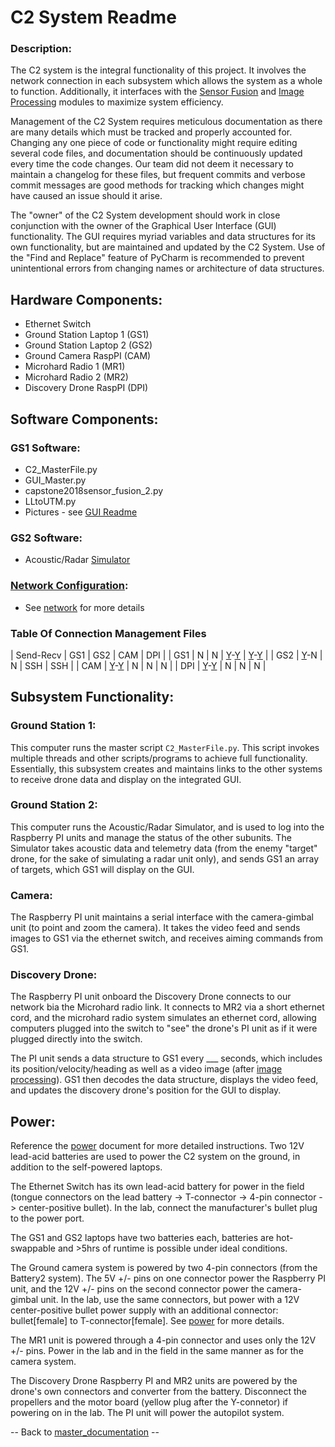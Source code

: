 # C2 System Readme

### Description:
The C2 system is the integral functionality of this project. It involves the network connection in each subsystem which allows the system as a whole to function. Additionally, it interfaces with the [Sensor Fusion](../Documentation/SensorFusion.md) and [Image Processing](../Documentation/ImageProcessing.md) modules to maximize system efficiency.

Management of the C2 System requires meticulous documentation as there are many details which must be tracked and properly accounted for. Changing any one piece of code or functionality might require editing several code files, and documentation should be continuously updated every time the code changes. Our team did not deem it necessary to maintain a changelog for these files, but frequent commits and verbose commit messages are good methods for tracking which changes might have caused an issue should it arise.

The "owner" of the C2 System development should work in close conjunction with the owner of the Graphical User Interface (GUI) functionality. The GUI requires myriad variables and data structures for its own functionality, but are maintained and updated by the C2 System. Use of the "Find and Replace" feature of PyCharm is recommended to prevent unintentional errors from changing names or architecture of data structures.


## Hardware Components:
* Ethernet Switch
* Ground Station Laptop 1   (GS1)
* Ground Station Laptop 2   (GS2)
* Ground Camera RaspPI      (CAM)
* Microhard Radio 1         (MR1)
* Microhard Radio 2         (MR2)
* Discovery Drone RaspPI    (DPI)


## Software Components:
### GS1 Software:
* C2_MasterFile.py
* GUI_Master.py
* capstone2018sensor_fusion_2.py
* LLtoUTM.py
* Pictures - see [GUI Readme](Readme_GUI.md)

### GS2 Software:
* Acoustic/Radar [Simulator](../AcousticPodRadarSim/SIM_README.md)

### [Network Configuration](../Documentation/InstallNetConfig.md):
* See [network](../Documentation/Network.md) for more details

### Table Of Connection Management Files
| Send-Recv | GS1 | GS2 | CAM | DPI |
| GS1 | N | N | [Y](../Tests/GS_Camera.py)-[Y](../Tests/GndCam_Network.py) | [Y](UavMavlinkV52.py)-[Y](C2_MasterFile.py) |
| GS2 | [Y](../AcousticPodRadarSim/SIM_README.md)-N | N | SSH | SSH |
| CAM | [Y](../Tests/GS_Camera.py)-[Y](../Tests/GS_Camera.py) | N | N | N |
| DPI | [Y](../DiscoveryDrone/DroneMaster.py)-[Y](../GroundStation/UavMavlinkV52.py) | N | N | N |


## Subsystem Functionality:
### Ground Station 1:
This computer runs the master script `C2_MasterFile.py`. This script invokes multiple threads and other scripts/programs to achieve full functionality. Essentially, this subsystem creates and maintains links to the other systems to receive drone data and display on the integrated GUI.

### Ground Station 2:
This computer runs the Acoustic/Radar Simulator, and is used to log into the Raspberry PI units and manage the status of the other subunits. The Simulator takes acoustic data and telemetry data (from the enemy "target" drone, for the sake of simulating a radar unit only), and sends GS1 an array of targets, which GS1 will display on the GUI.

### Camera:
The Raspberry PI unit maintains a serial interface with the camera-gimbal unit (to point and zoom the camera). It takes the video feed and sends images to GS1 via the ethernet switch, and receives aiming commands from GS1.

### Discovery Drone:
The Raspberry PI unit onboard the Discovery Drone connects to our network bia the Microhard radio link. It connects to MR2 via a short ethernet cord, and the microhard radio system simulates an ethernet cord, allowing computers plugged into the switch to "see" the drone's PI unit as if it were plugged directly into the switch.
 
The PI unit sends a data structure to GS1 every ___ seconds, which includes its position/velocity/heading as well as a video image (after [image processing](../Documentation/ImageProcessing.md)). GS1 then decodes the data structure, displays the video feed, and updates the discovery drone's position for the GUI to display.

## Power:
Reference the [power](../Documentation/PowerSystem.md) document for more detailed instructions. Two 12V lead-acid batteries are used to power the C2 system on the ground, in addition to the self-powered laptops.

The Ethernet Switch has its own lead-acid battery for power in the field (tongue connectors on the lead battery -> T-connector -> 4-pin connector -> center-positive bullet). In the lab, connect the manufacturer's bullet plug to the power port.

The GS1 and GS2 laptops have two batteries each, batteries are hot-swappable and >5hrs of runtime is possible under ideal conditions.

The Ground camera system is powered by two 4-pin connectors (from the Battery2 system). The 5V +/- pins on one connector power the Raspberry PI unit, and the 12V +/- pins on the second connector power the camera-gimbal unit. In the lab, use the same connectors, but power with a 12V center-positive bullet power supply with an additional connector: bullet[female] to T-connector[female]. See [power](../Documentation/PowerSystem.md) for more details. 

The MR1 unit is powered through a 4-pin connector and uses only the 12V +/- pins. Power in the lab and in the field in the same manner as for the camera system.

The Discovery Drone Raspberry PI and MR2 units are powered by the drone's own connectors and converter from the battery. Disconnect the propellers and the motor board (yellow plug after the Y-connetor) if powering on in the lab. The PI unit will power the autopilot system.

-- Back to [master_documentation](../Documentation/Master_Documentation.md) --